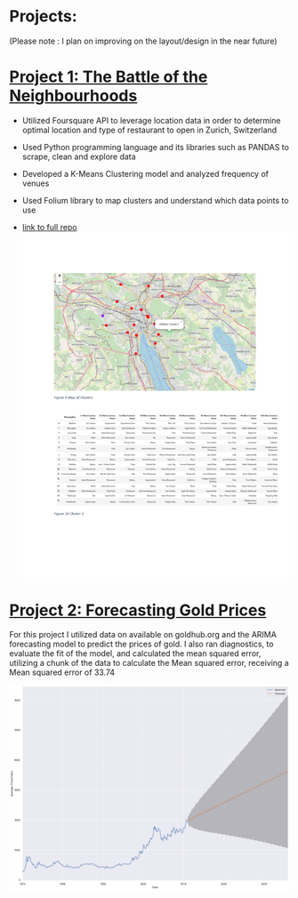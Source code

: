 # Projects:
(Please note : I plan on improving on the layout/design in the near future)
# [Project 1: The Battle of the Neighbourhoods](https://github.com/AB-3/Coursera_Capstone/blob/master/The_battle_of_the_Neighbourhoods.ipynb)
+ Utilized Foursquare API to leverage location data in order to determine optimal location and type of restaurant to open in Zurich, Switzerland

+ Used Python programming language and its libraries such as PANDAS to scrape, clean and explore data

+ Developed a K-Means Clustering model and analyzed frequency of venues

+ Used Folium library to map clusters and understand which data points to use

+ [link to full repo](https://github.com/AB-3/Coursera_Capstone)
![](/images/clusters.png)

# [Project 2: Forecasting Gold Prices](https://github.com/AB-3/Gold-Forecast)
For this project I utilized data on available on goldhub.org and the ARIMA forecasting model to predict the prices of gold.
I also ran diagnostics, to evaluate the fit of the model, and calculated the mean squared error, utilizing a chunk of the data to calculate the Mean squared error, receiving a Mean squared error of 33.74

![](/images/gold_forecast.png)
